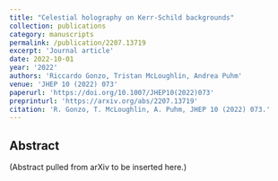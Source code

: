 ```yaml
---
title: "Celestial holography on Kerr-Schild backgrounds"
collection: publications
category: manuscripts
permalink: /publication/2207.13719
excerpt: 'Journal article'
date: 2022-10-01
year: '2022'
authors: 'Riccardo Gonzo, Tristan McLoughlin, Andrea Puhm'
venue: 'JHEP 10 (2022) 073'
paperurl: 'https://doi.org/10.1007/JHEP10(2022)073'
preprinturl: 'https://arxiv.org/abs/2207.13719'
citation: 'R. Gonzo, T. McLoughlin, A. Puhm, JHEP 10 (2022) 073.'
---
```


## Abstract
(Abstract pulled from arXiv to be inserted here.)
